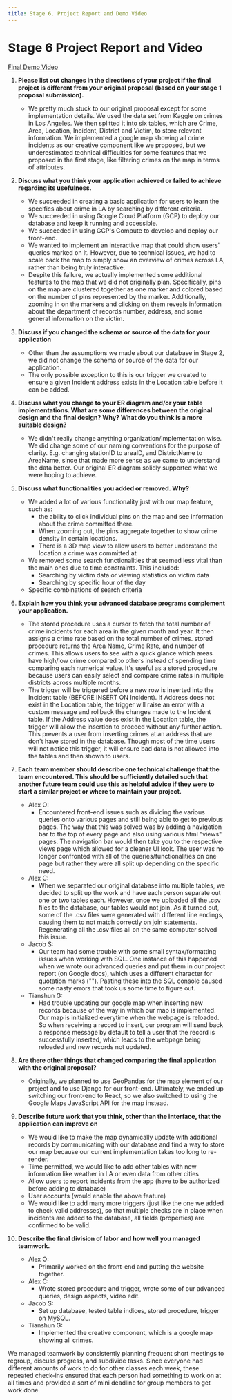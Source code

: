 ```yaml
---
title: Stage 6. Project Report and Demo Video
---
```

# Stage 6 Project Report and Video

[Final Demo Video](https://youtu.be/sGEus_fs5qk)

1. **Please list out changes in the directions of your project if the final project is different from your original proposal (based on your stage 1 proposal submission).**
    * We pretty much stuck to our original proposal except for some implementation details. We used the data set from Kaggle on crimes in Los Angeles. We then splitted it into six tables, which are Crime, Area, Location, Incident, District and Victim, to store relevant information. We implemented a google map showing all crime incidents as our creative component like we proposed, but we underestimated technical difficulties for some features that we proposed in the first stage, like filtering crimes on the map in terms of attributes.

2. **Discuss what you think your application achieved or failed to achieve regarding its usefulness.**
    * We succeeded in creating a basic application for users to learn the specifics about crime in LA by searching by different criteria.
    * We succeeded in using Google Cloud Platform (GCP) to deploy our database and keep it running and accessible.
    * We succeeded in using GCP's Compute to develop and deploy our front-end.
    * We wanted to implement an interactive map that could show users' queries marked on it. However, due to technical issues, we had to scale back the map to simply show an overview of crimes across LA, rather than being truly interactive.
    * Despite this failure, we actually implemented some additional features to the map that we did not originally plan. Specifically, pins on the map are clustered together as one marker and colored based on the number of pins represented by the marker. Additionally, zooming in on the markers and clicking on them reveals information about the department of records number, address, and some general information on the victim.


3. **Discuss if you changed the schema or source of the data for your application**
    * Other than the assumptions we made about our database in Stage 2, we did not change the schema or source of the data for our application. 
    * The only possible exception to this is our trigger we created to ensure a given Incident address exists in the Location table before it can be added.

4. **Discuss what you change to your ER diagram and/or your table implementations. What are some differences between the original design and the final design? Why? What do you think is a more suitable design?**
    * We didn't really change anything organization/implementation wise. We did change some of our naming conventions for the purpose of clarity. E.g. changing stationID to areaID, and DistrictName to AreaName, since that made more sense as we came to understand the data better. Our original ER diagram solidly supported what we were hoping to achieve. 



5. **Discuss what functionalities you added or removed. Why?**
    * We added a lot of various functionality just with our map feature, such as:
        * the ability to click individual pins on the map and see information about the crime committed there. 
        * When zooming out, the pins aggregate together to show crime density in certain locations.
        * There is a 3D map view to allow users to better understand the location a crime was committed at 
    * We removed some search functionalities that seemed less vital than the main ones due to time constraints. This included:
        * Searching by victim data or viewing statistics on victim data
        * Searching by specific hour of the day 
    * Specific combinations of search criteria


6. **Explain how you think your advanced database programs complement your application.**
    * The stored procedure uses a cursor to fetch the total number of crime incidents for each area in the given month and year. It then assigns a crime rate based on the total number of crimes. stored procedure returns the Area Name, Crime Rate, and number of crimes. This allows users to see with a quick glance which areas have high/low crime compared to others instead of spending time comparing each numerical value. It's useful as a stored procedure because users can easily select and compare crime rates in multiple districts across multiple months. 
    * The trigger will be triggered before a new row is inserted into the Incident table (BEFORE INSERT ON Incident). If Address does not exist in the Location table, the trigger will raise an error with a custom message and rollback the changes made to the Incident table. If the Address value does exist in the Location table, the trigger will allow the insertion to proceed without any further action. This prevents a user from inserting crimes at an address that we don't have stored in the database. Though most of the time users will not notice this trigger, it will ensure bad data is not allowed into the tables and then shown to users. 



7. **Each team member should describe one technical challenge that the team encountered. This should be sufficiently detailed such that another future team could use this as helpful advice if they were to start a similar project or where to maintain your project.**
    * Alex O: 
        * Encountered front-end issues such as dividing the various queries onto various pages and still being able to get to previous pages. The way that this was solved was by adding a navigation bar to the top of every page and also using various html "views" pages. The navigation bar would then take you to the respective views page which allowed for a cleaner UI look. The user was no longer confronted with all of the queries/functionalities on one page but rather they were all split up depending on the specific need.
    * Alex C:
        * When we separated our original database into multiple tables,  we decided to split up the work and have each person separate out one or two tables each. However, once we uploaded all the .csv files to the database, our tables would not join. As it turned out, some of the .csv files were generated with different line endings, causing them to not match correctly on join statements. Regenerating all the .csv files all on the same computer solved this issue.
    * Jacob S:
        * Our team had some trouble with some small syntax/formatting issues when working with SQL. One instance of this happened when we wrote our advanced queries and put them in our project report (on Google docs), which uses a different character for quotation marks (""). Pasting these into the SQL console caused some nasty errors that took us some time to figure out. 
    * Tianshun G: 
        * Had trouble updating our google map when inserting new records because of the way in which our map is implemented. Our map is initialized everytime when the webpage is reloaded. So when receiving a record to insert, our program will send back a response message by default to tell a user that the record is successfully inserted, which leads to the webpage being reloaded and new records not updated.


8. **Are there other things that changed comparing the final application with the original proposal?**
    * Originally, we planned to use GeoPandas for the map element of our project and to use Django for our front-end. Ultimately, we ended up switching our front-end to React, so we also switched to using the Google Maps JavaScript API for the map instead.


9. **Describe future work that you think, other than the interface, that the application can improve on**
    * We would like to make the map dynamically update with additional records by communicating with our database and find a way to store our map because our current implementation takes too long to re-render.
    * Time permitted, we would like to add other tables with new information like weather in LA or even data from other cities
    * Allow users to report incidents from the app (have to be authorized before adding to database)
    * User accounts (would enable the above feature)
    * We would like to add many more triggers (just like the one we added to check valid addresses), so that multiple checks are in place when incidents are added to the database, all fields (properties) are confirmed to be valid.

10. **Describe the final division of labor and how well you managed teamwork.**
    * Alex O: 
        * Primarily worked on the front-end and putting the website together.
    * Alex C:
        * Wrote stored procedure and trigger, wrote some of our advanced queries, design aspects, video edit. 
    * Jacob S:
        * Set up database, tested table indices, stored procedure, trigger on MySQL.
    * Tianshun G:
        * Implemented the creative component, which is a google map showing all crimes.

We managed teamwork by consistently planning frequent short meetings to regroup, discuss progress, and subdivide tasks. Since everyone had different amounts of work to do for other classes each week, these repeated check-ins ensured that each person had something to work on at all times and provided a sort of mini deadline for group members to get work done.

<!-- 
# points for video
### Short desc of what our website does 
- Convenient, interactive way of viewing crime data in LA without the hassle of sifting through a CSV yourself 
- Visual and text-based outputs for easy comprehension, e.g. in-built satellite view from Google map
- target audience: police, LA residents, tourists (don't need to know place names to see crime patterns)

### Home
- multiple search criteria: have the ability to search by code, date, address
- can see number of crimes in a given month/year
### Modify Data
- Can change the records if we inserted wrong info before or information is outdated or incomplete
### Crime Area Overview
- map marker coloring - aggregate data shows intensity of crime in certain areas when zoomed out 
- crime details on marker click
- list of total crimes for each Area for reference -->